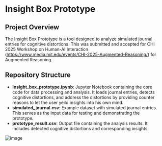 # Insight Box Prototype

## Project Overview
The Insight Box Prototype is a tool designed to analyze simulated journal entries for cognitive distortions. This was submitted and accepted for CHI 2025 Workshop on Human-AI Interaction (https://www.media.mit.edu/events/CHI-2025-Augmented-Reasoning/) for Augmented Reasoning. 

## Repository Structure

- **Insight_box_prototype.ipynb**: Jupyter Notebook containing the core code for data processing and analysis. It loads journal entries, detects cognitive distortions, and address the distortions by providing counter reasons to let the user yeild insights into his own mind.
- **simulated_journal.csv**: Example dataset with simulated journal entries. This serves as the input data for testing and demonstrating the prototype.
- **prototype_result.csv**: Output file containing the analysis results. It includes detected cognitive distortions and corresponding insights.

![image](https://github.com/user-attachments/assets/7b3ae7b8-762e-48fd-803f-74c7c0d4f90e)
